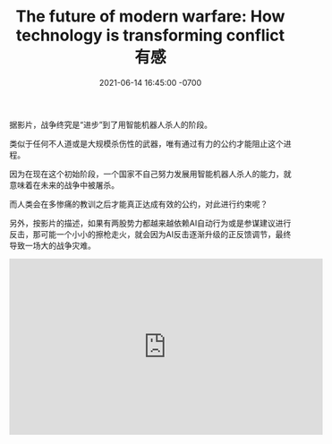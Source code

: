 ﻿---
layout: post
title:  "The future of modern warfare: How technology is transforming conflict有感"
date:   2021-06-14 16:45:00 -0700
categories: diary
---

据影片，战争终究是“进步”到了用智能机器人杀人的阶段。

类似于任何不人道或是大规模杀伤性的武器，唯有通过有力的公约才能阻止这个进程。

因为在现在这个初始阶段，一个国家不自己努力发展用智能机器人杀人的能力，就意味着在未来的战争中被屠杀。

而人类会在多惨痛的教训之后才能真正达成有效的公约，对此进行约束呢？


另外，按影片的描述，如果有两股势力都越来越依赖AI自动行为或是参谋建议进行反击，那可能一个小小的擦枪走火，就会因为AI反击逐渐升级的正反馈调节，最终导致一场大的战争灾难。


<iframe width="560" height="315" src="https://www.youtube.com/embed/TmlBkW6ANsQ" title="YouTube video player" frameborder="0" allow="accelerometer; autoplay; clipboard-write; encrypted-media; gyroscope; picture-in-picture" allowfullscreen></iframe>

